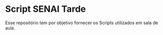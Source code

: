 # Script SENAI Tarde
Esse repositório tem por objetivo fornecer os Scripts utilizados em sala de aula.
